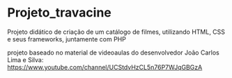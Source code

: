 # Projeto_travacine
Projeto didático de criação de um catálogo de filmes, utilizando HTML, CSS e seus frameworks, juntamente com PHP

projeto baseado no material de videoaulas do desenvolvedor João Carlos Lima e Silva:
https://www.youtube.com/channel/UCStdvHzCL5n76P7WJqGBGzA
